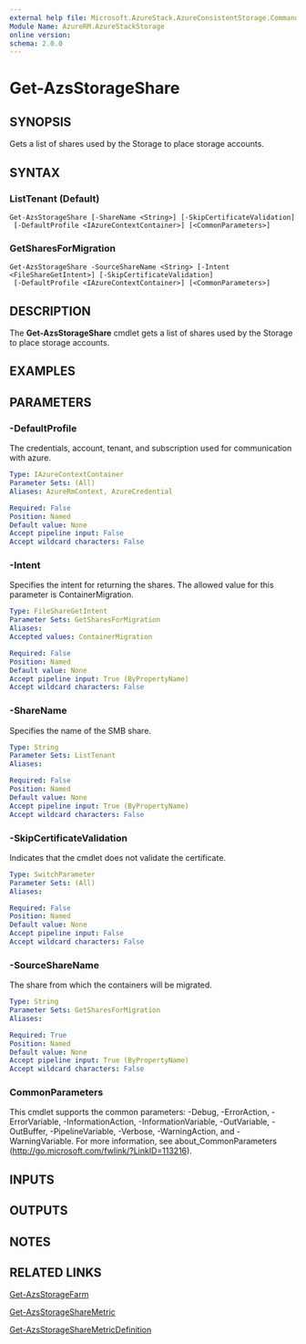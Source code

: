 ```yaml
---
external help file: Microsoft.AzureStack.AzureConsistentStorage.Commands.dll-Help.xml
Module Name: AzureRM.AzureStackStorage
online version: 
schema: 2.0.0
---
```


# Get-AzsStorageShare

## SYNOPSIS
Gets a list of shares used by the Storage to place storage accounts.

## SYNTAX

### ListTenant (Default)
```
Get-AzsStorageShare [-ShareName <String>] [-SkipCertificateValidation]
 [-DefaultProfile <IAzureContextContainer>] [<CommonParameters>]
```

### GetSharesForMigration
```
Get-AzsStorageShare -SourceShareName <String> [-Intent <FileShareGetIntent>] [-SkipCertificateValidation]
 [-DefaultProfile <IAzureContextContainer>] [<CommonParameters>]
```

## DESCRIPTION
The **Get-AzsStorageShare** cmdlet gets a list of shares used by the Storage to place storage accounts.

## EXAMPLES

## PARAMETERS

### -DefaultProfile
The credentials, account, tenant, and subscription used for communication with azure.

```yaml
Type: IAzureContextContainer
Parameter Sets: (All)
Aliases: AzureRmContext, AzureCredential

Required: False
Position: Named
Default value: None
Accept pipeline input: False
Accept wildcard characters: False
```

### -Intent
Specifies the intent for returning the shares. The allowed value for this parameter is ContainerMigration.  

```yaml
Type: FileShareGetIntent
Parameter Sets: GetSharesForMigration
Aliases: 
Accepted values: ContainerMigration

Required: False
Position: Named
Default value: None
Accept pipeline input: True (ByPropertyName)
Accept wildcard characters: False
```

### -ShareName
Specifies the name of the SMB share.

```yaml
Type: String
Parameter Sets: ListTenant
Aliases: 

Required: False
Position: Named
Default value: None
Accept pipeline input: True (ByPropertyName)
Accept wildcard characters: False
```

### -SkipCertificateValidation
Indicates that the cmdlet does not validate the certificate.

```yaml
Type: SwitchParameter
Parameter Sets: (All)
Aliases: 

Required: False
Position: Named
Default value: None
Accept pipeline input: False
Accept wildcard characters: False
```

### -SourceShareName
The share from which the containers will be migrated.

```yaml
Type: String
Parameter Sets: GetSharesForMigration
Aliases: 

Required: True
Position: Named
Default value: None
Accept pipeline input: True (ByPropertyName)
Accept wildcard characters: False
```

### CommonParameters
This cmdlet supports the common parameters: -Debug, -ErrorAction, -ErrorVariable, -InformationAction, -InformationVariable, -OutVariable, -OutBuffer, -PipelineVariable, -Verbose, -WarningAction, and -WarningVariable. For more information, see about_CommonParameters (http://go.microsoft.com/fwlink/?LinkID=113216).

## INPUTS

## OUTPUTS

## NOTES

## RELATED LINKS

[Get-AzsStorageFarm](./Get-AzsStorageFarm.md)

[Get-AzsStorageShareMetric](./Get-AzsStorageShareMetric.md)

[Get-AzsStorageShareMetricDefinition](./Get-AzsStorageShareMetricDefinition.md)

